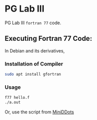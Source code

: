 # PG Lab III
PG Lab III `fortran 77` code.

## Executing Fortran 77 Code:
In Debian and its derivatives,
### Installation of Compiler
```bash
sudo apt install gfortran
```
### Usage
```bash
f77 hello.f
./a.out
```
Or, use the script from [MiniDDots](https://github.com/sahashirshendu/miniddots)
